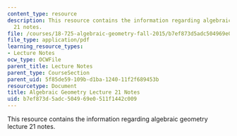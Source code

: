 ```yaml
---
content_type: resource
description: This resource contains the information regarding algebraic geometry lecture
  21 notes.
file: /courses/18-725-algebraic-geometry-fall-2015/b7ef873d5adc504969e0511f1442c009_MIT18_725F15_lec21.pdf
file_type: application/pdf
learning_resource_types:
- Lecture Notes
ocw_type: OCWFile
parent_title: Lecture Notes
parent_type: CourseSection
parent_uid: 5f85de59-109b-d1ba-1240-11f2f689453b
resourcetype: Document
title: Algebraic Geometry Lecture 21 Notes
uid: b7ef873d-5adc-5049-69e0-511f1442c009
---
```

This resource contains the information regarding algebraic geometry lecture 21 notes.

